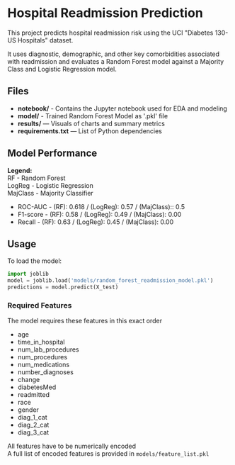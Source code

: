 # Hospital Readmission Prediction

This project predicts hospital readmission risk using the UCI "Diabetes 130-US Hospitals" dataset.

It uses diagnostic, demographic, and other key comorbidities associated with readmission and evaluates a Random Forest model against a Majority Class and Logistic Regression model.

## Files
- **notebook/** - Contains the Jupyter notebook used for EDA and modeling
- **model/** - Trained Random Forest Model as '.pkl' file
- **results/** — Visuals of charts and summary metrics
- **requirements.txt** — List of Python dependencies

## Model Performance
**Legend:**  
RF - Random Forest  
LogReg - Logistic Regression  
MajClass - Majority Classifier

- ROC-AUC - (RF): 0.618 / (LogReg): 0.57 / (MajClass):: 0.5
- F1-score - (RF): 0.58 / (LogReg): 0.49 / (MajClass): 0.00
- Recall - (RF): 0.63 / (LogReg): 0.45 / (MajClass): 0.00 
 
 ## Usage
To load the model:
```python
import joblib
model = joblib.load('models/random_forest_readmission_model.pkl')
predictions = model.predict(X_test)
```
 ### Required Features
The model requires these features in this exact order

 - age
 - time_in_hospital 
 - num_lab_procedures
 - num_procedures
 - num_medications
 - number_diagnoses
 - change
 - diabetesMed
 - readmitted
 - race
 - gender
 - diag_1_cat
 - diag_2_cat
 - diag_3_cat

 All features have to be numerically encoded  
 A full list of encoded features is provided in `models/feature_list.pkl`